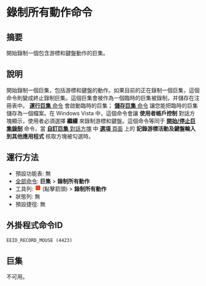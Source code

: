 # 錄制所有動作命令

## 摘要

開始錄制一個包含游標和鍵盤動作的巨集。

## 說明

開始錄制一個巨集，包括游標和鍵盤的動作。如果目前的正在錄制一個巨集，這個命令則變成終止錄制巨集。這個巨集會被作為一個臨時的巨集被錄制，并儲存在注冊表中。 [**運行巨集** 命令](quick_macro_run) 會啟動臨時的巨集； [**儲存巨集** 命令](macro_save) 讓您能把臨時的巨集儲存為一個檔案。在 Windows Vista 中，這個命令會讓 **使用者帳戶控制** 對話方塊顯示，使用者必須選擇 **繼續** 來錄制游標和鍵盤。這個命令等同于 **[開始/停止巨集錄制](quick_macro_record)** 命令，當 [**自訂巨集** 對話方塊](../../dlg/macro_customize/index) 中 [**選項** 頁面](../../dlg/macro_customize/options/index) 上的 **記錄游標活動及鍵盤輸入到其他應用程式** 核取方塊被勾選時。

## 運行方法

- 預設功能表: 無
- [全部命令](../tools/all_commands): **巨集**
\> **錄制所有動作**
- 工具列: ![](../../images/quickmacrorecord.png) (點擊箭頭) \> **錄制所有動作**
- 狀態列: 無
- 預設捷徑: 無

## 外掛程式命令ID

```
EEID_RECORD_MOUSE (4423)
```

## 巨集

不可用。

